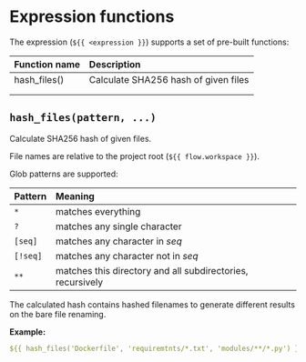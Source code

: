 # Expression functions

The expression \(`${{ <expression }}`\) supports a set of pre-built functions:

| Function name | Description |
| :--- | :--- |
| hash\_files\(\) | Calculate SHA256 hash of given files |
|  |  |
|  |  |

## `hash_files(pattern, ...)`

Calculate SHA256 hash of given files.

File names are relative to the project root \(`${{ flow.workspace }}`\).

Glob patterns are supported:

| Pattern | Meaning |
| :--- | :--- |
| `*` | matches everything |
| `?` | matches any single character |
| `[seq]` | matches any character in _seq_ |
| `[!seq]` | matches any character not in _seq_ |
| `**` | matches this directory and all subdirectories, recursively |

The calculated hash contains hashed filenames to generate different results on the bare file renaming.

**Example:**

```yaml
${{ hash_files('Dockerfile', 'requiremtnts/*.txt', 'modules/**/*.py') }}
```

